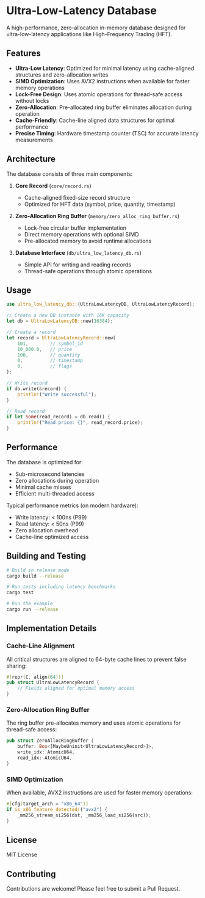 # Ultra-Low-Latency Database

A high-performance, zero-allocation in-memory database designed for ultra-low-latency applications like High-Frequency Trading (HFT).

## Features

- **Ultra-Low Latency**: Optimized for minimal latency using cache-aligned structures and zero-allocation writes
- **SIMD Optimization**: Uses AVX2 instructions when available for faster memory operations
- **Lock-Free Design**: Uses atomic operations for thread-safe access without locks
- **Zero-Allocation**: Pre-allocated ring buffer eliminates allocation during operation
- **Cache-Friendly**: Cache-line aligned data structures for optimal performance
- **Precise Timing**: Hardware timestamp counter (TSC) for accurate latency measurements

## Architecture

The database consists of three main components:

1. **Core Record** (`core/record.rs`)
   - Cache-aligned fixed-size record structure
   - Optimized for HFT data (symbol, price, quantity, timestamp)

2. **Zero-Allocation Ring Buffer** (`memory/zero_alloc_ring_buffer.rs`)
   - Lock-free circular buffer implementation
   - Direct memory operations with optional SIMD
   - Pre-allocated memory to avoid runtime allocations

3. **Database Interface** (`db/ultra_low_latency_db.rs`)
   - Simple API for writing and reading records
   - Thread-safe operations through atomic operations

## Usage

```rust
use ultra_low_latency_db::{UltraLowLatencyDB, UltraLowLatencyRecord};

// Create a new DB instance with 16K capacity
let db = UltraLowLatencyDB::new(16384);

// Create a record
let record = UltraLowLatencyRecord::new(
    101,        // symbol_id
    10_000.0,   // price
    100,        // quantity
    0,          // timestamp
    0,          // flags
);

// Write record
if db.write(&record) {
    println!("Write successful");
}

// Read record
if let Some(read_record) = db.read() {
    println!("Read price: {}", read_record.price);
}
```

## Performance

The database is optimized for:
- Sub-microsecond latencies
- Zero allocations during operation
- Minimal cache misses
- Efficient multi-threaded access

Typical performance metrics (on modern hardware):
- Write latency: < 100ns (P99)
- Read latency: < 50ns (P99)
- Zero allocation overhead
- Cache-line optimized access

## Building and Testing

```bash
# Build in release mode
cargo build --release

# Run tests including latency benchmarks
cargo test

# Run the example
cargo run --release
```

## Implementation Details

### Cache-Line Alignment

All critical structures are aligned to 64-byte cache lines to prevent false sharing:

```rust
#[repr(C, align(64))]
pub struct UltraLowLatencyRecord {
    // Fields aligned for optimal memory access
}
```

### Zero-Allocation Ring Buffer

The ring buffer pre-allocates memory and uses atomic operations for thread-safe access:

```rust
pub struct ZeroAllocRingBuffer {
    buffer: Box<[MaybeUninit<UltraLowLatencyRecord>]>,
    write_idx: AtomicU64,
    read_idx: AtomicU64,
}
```

### SIMD Optimization

When available, AVX2 instructions are used for faster memory operations:

```rust
#[cfg(target_arch = "x86_64")]
if is_x86_feature_detected!("avx2") {
    _mm256_stream_si256(dst, _mm256_load_si256(src));
}
```

## License

MIT License

## Contributing

Contributions are welcome! Please feel free to submit a Pull Request. 